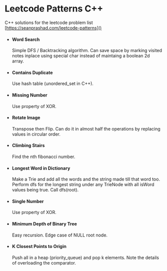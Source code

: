 # Leetcode Patterns C++

C++ solutions for the leetcode problem list [https://seanprashad.com/leetcode-patterns]()

- #### Word Search
    Simple DFS / Backtracking algorithm. Can save space by marking visited notes inplace using special char instead of maintaing a boolean 2d array.

- #### Contains Duplicate
    Use hash table (unordered_set in C++).


- #### Missing Number
    Use property of XOR.

- #### Rotate Image
    Transpose then Flip. Can do it in almost half the operations by replacing values in circular order.

- #### Climbing Stairs
    Find the nth fibonacci number.

- #### Longest Word in Dictionary
    Make a Trie and add all the words and the string made till that word too. Perform dfs for the longest string under any TrieNode with all isWord values being true. Call dfs(root).

- #### Single Number
    Use property of XOR.

- #### Minimum Depth of Binary Tree
    Easy recursion. Edge case of NULL root node.

- #### K Closest Points to Origin
    Push all in a heap (priority_queue) and pop k elements. Note the details of overloading the comparator.
